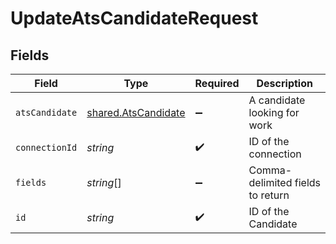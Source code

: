 # UpdateAtsCandidateRequest


## Fields

| Field                                                      | Type                                                       | Required                                                   | Description                                                |
| ---------------------------------------------------------- | ---------------------------------------------------------- | ---------------------------------------------------------- | ---------------------------------------------------------- |
| `atsCandidate`                                             | [shared.AtsCandidate](../../models/shared/atscandidate.md) | :heavy_minus_sign:                                         | A candidate looking for work                               |
| `connectionId`                                             | *string*                                                   | :heavy_check_mark:                                         | ID of the connection                                       |
| `fields`                                                   | *string*[]                                                 | :heavy_minus_sign:                                         | Comma-delimited fields to return                           |
| `id`                                                       | *string*                                                   | :heavy_check_mark:                                         | ID of the Candidate                                        |